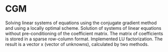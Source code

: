 # CGM
Solving linear systems of equations using the conjugate gradient method and using a locally optimal scheme.
Solution of systems of linear equations without pre-conditioning of the coefficient matrix.
The matrix of coefficients is stored in a sparse row-column format.
Implemented LU factorization.
The result is a vector x (vector of unknowns), calculated by two methods.